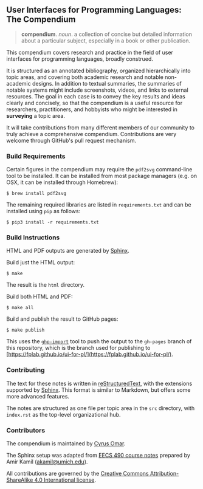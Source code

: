## User Interfaces for Programming Languages: The Compendium

  > **compendium**. *noun*. a collection of concise but detailed information about a particular subject, especially in a book or other publication.

This compendium covers research and practice in the field of 
user interfaces for programming languages, broadly construed. 

It is structured as an annotated bibliography, organized hierarchically into topic areas, and covering both academic research and notable non-academic designs. In addition to textual summaries, the summaries of notable systems might include screenshots, videos, and links to external resources. The goal in each case is to convey the key results and ideas clearly and concisely, so that the compendium is a useful resource for  researchers, practitioners, and hobbyists who might be interested in **surveying** a topic area.

It will take contributions from many different members of our community to truly achieve a comprehensive compendium.
Contributions are very welcome through GitHub's pull request mechanism. 

### Build Requirements

Certain figures in the compendium may require the `pdf2svg` command-line tool to be
installed. It can be installed from most package managers (e.g. on OSX, it can be installed through Homebrew):

```
$ brew install pdf2svg
```

The remaining required libraries are listed in `requirements.txt` and can be installed using `pip` as follows:

```
$ pip3 install -r requirements.txt
```

### Build Instructions

HTML and PDF outputs are generated by
[Sphinx](http://www.sphinx-doc.org/).

Build just the HTML output:

```
$ make
```

The result is the `html` directory.

Build both HTML and PDF:

```
$ make all
```

Build and publish the result to GitHub pages:

```
$ make publish
```

This uses the [`ghp-import`](https://pypi.org/project/ghp-import/)
tool to push the output to the `gh-pages` branch of this repository,
which is the branch used for publishing to
[https://fplab.github.io/ui-for-pl/](https://fplab.github.io/ui-for-pl/).

### Contributing

The text for these notes is written in
[reStructuredText](http://docutils.sourceforge.net/docs/ref/rst/directives.html),
with the extensions supported by [Sphinx](http://www.sphinx-doc.org/).
This format is similar to Markdown, but offers some more advanced features.

The notes are structured as one file per topic area in the `src`
directory, with `index.rst` as the top-level organizational hub.

### Contributors

The compendium is maintained by [Cyrus Omar](https://web.eecs.umich.edu/~comar).

The Sphinx setup was adapted from [EECS 490 course notes](https://github.com/eecs490/notes) prepared 
by Amir Kamil (akamil@umich.edu). 

All contributions are governed by the [Creative Commons
Attribution-ShareAlike 4.0 International
license](https://creativecommons.org/licenses/by-sa/4.0/).
